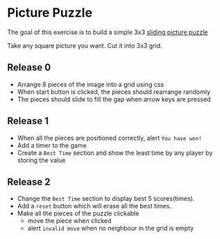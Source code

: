 # Picture Puzzle

The goal of this exercise is to build a simple 3x3 [sliding picture puzzle](http://www.kirix.com/extensions/sliding-tile-picture-puzzle/)

Take any square picture you want. Cut it into 3x3 grid.

## Release 0
- Arrange 8 pieces of the image into a grid using css
- When start button is clicked, the pieces should rearrange randomly
- The pieces should slide to fill the gap when arrow keys are pressed

## Release 1
- When all the pieces are positioned correctly, alert `You have won!`
- Add a timer to the game
- Create a `Best Time` section and show the least time by any player by storing the value

## Release 2
- Change the `Best Time` section to display best 5 scores(times).
- Add a `reset` button which will erase all the best times.
- Make all the pieces of the puzzle clickable
  - move the piece when clicked
  - alert `invalid move` when no neighbour in the grid is empty
